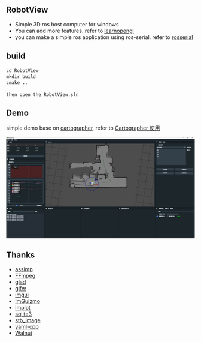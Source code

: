 ## RobotView

- Simple 3D ros host computer for windows
- You can add more features. refer to [learnopengl](https://learnopengl.com/)
- you can make a simple ros application using ros-serial. refer to [rosserial](https://wiki.ros.org/rosserial) 

## build

```shell
cd RobotView
mkdir build
cmake ..

then open the RobotView.sln
```

## Demo

simple demo base on [cartographer](https://github.com/cartographer-project/cartographer), refer to  [Cartographer 使用](https://www.icetdpl.com/posts/CartoGrapher%E4%BD%BF%E7%94%A8/)

![demo](pic/demo.png)

## Thanks

- [assimp](https://github.com/assimp/assimp)
- [FFmpeg](https://github.com/FFmpeg/FFmpeg)
- [glad](https://github.com/Dav1dde/glad)
- [glfw](https://github.com/glfw/glfw)
- [imgui](https://github.com/ocornut/imgui)
- [ImGuizmo](https://github.com/CedricGuillemet/ImGuizmo)
- [implot](https://github.com/epezent/implot)
- [sqlite3](https://github.com/sqlite/sqlite)
- [stb_image](https://github.com/nothings/stb/blob/master/stb_image.h)
- [yaml-cpp](https://github.com/jbeder/yaml-cpp)
- [Walnut](https://github.com/StudioCherno/Walnut)
